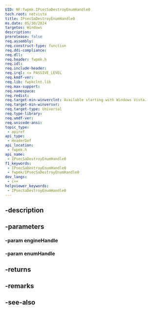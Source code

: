 ```yaml
---
UID: NF:fwpmk.IPsecSaDestroyEnumHandle0
tech.root: netvista
title: IPsecSaDestroyEnumHandle0
ms.date: 05/30/2024
targetos: Windows
description: 
prerelease: false
req.assembly: 
req.construct-type: function
req.ddi-compliance: 
req.dll: 
req.header: fwpmk.h
req.idl: 
req.include-header: 
req.irql: <= PASSIVE_LEVEL
req.kmdf-ver: 
req.lib: fwpkclnt.lib
req.max-support: 
req.namespace: 
req.redist: 
req.target-min-winverclnt: Available starting with Windows Vista.
req.target-min-winversvr: 
req.target-type: Universal
req.type-library: 
req.umdf-ver: 
req.unicode-ansi: 
topic_type:
 - apiref
api_type:
 - HeaderDef
api_location:
 - fwpmk.h
api_name:
 - IPsecSaDestroyEnumHandle0
f1_keywords:
 - IPsecSaDestroyEnumHandle0
 - fwpmk/IPsecSaDestroyEnumHandle0
dev_langs:
 - c++
helpviewer_keywords:
 - IPsecSaDestroyEnumHandle0
---
```


## -description

## -parameters

### -param engineHandle

### -param enumHandle

## -returns

## -remarks

## -see-also

